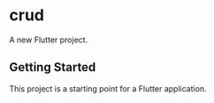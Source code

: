 # crud

A new Flutter project.

## Getting Started

This project is a starting point for a Flutter application.
